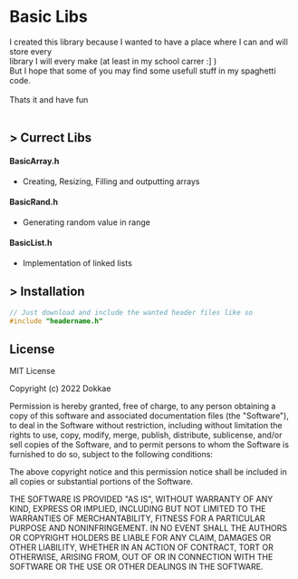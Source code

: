 # Basic Libs
 I created this library because I wanted to have a place where I can and will store every <br /> 
 library I will every make (at least in my school carrer :] ) <br /> 
 But I hope that some of you may find some usefull stuff in my spaghetti code. <br /><br />
 Thats it and have fun <br /><br />
## > Currect Libs
#### BasicArray.h
- Creating, Resizing, Filling and outputting arrays
#### BasicRand.h
- Generating random value in range
#### BasicList.h
- Implementation of linked lists

## > Installation

```c
// Just download and include the wanted header files like so
#include "headername.h"
```

## License

MIT License

Copyright (c) 2022 Dokkae

Permission is hereby granted, free of charge, to any person obtaining a copy
of this software and associated documentation files (the "Software"), to deal
in the Software without restriction, including without limitation the rights
to use, copy, modify, merge, publish, distribute, sublicense, and/or sell
copies of the Software, and to permit persons to whom the Software is
furnished to do so, subject to the following conditions:

The above copyright notice and this permission notice shall be included in all
copies or substantial portions of the Software.

THE SOFTWARE IS PROVIDED "AS IS", WITHOUT WARRANTY OF ANY KIND, EXPRESS OR
IMPLIED, INCLUDING BUT NOT LIMITED TO THE WARRANTIES OF MERCHANTABILITY,
FITNESS FOR A PARTICULAR PURPOSE AND NONINFRINGEMENT. IN NO EVENT SHALL THE
AUTHORS OR COPYRIGHT HOLDERS BE LIABLE FOR ANY CLAIM, DAMAGES OR OTHER
LIABILITY, WHETHER IN AN ACTION OF CONTRACT, TORT OR OTHERWISE, ARISING FROM,
OUT OF OR IN CONNECTION WITH THE SOFTWARE OR THE USE OR OTHER DEALINGS IN THE
SOFTWARE.
